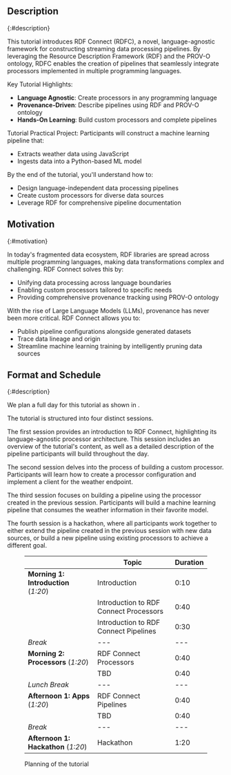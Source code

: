 ## Description
{:#description}

This tutorial introduces RDF Connect (RDFC), a novel, language-agnostic framework for constructing streaming data processing pipelines. By leveraging the Resource Description Framework (RDF) and the PROV-O ontology, RDFC enables the creation of pipelines that seamlessly integrate processors implemented in multiple programming languages.

Key Tutorial Highlights:

- **Language Agnostic**: Create processors in any programming language
- **Provenance-Driven**: Describe pipelines using RDF and PROV-O ontology
- **Hands-On Learning**: Build custom processors and complete pipelines

Tutorial Practical Project:
Participants will construct a machine learning pipeline that:

- Extracts weather data using JavaScript
- Ingests data into a Python-based ML model

By the end of the tutorial, you'll understand how to:

- Design language-independent data processing pipelines
- Create custom processors for diverse data sources
- Leverage RDF for comprehensive pipeline documentation


## Motivation
{:#motivation}

In today's fragmented data ecosystem, RDF libraries are spread across multiple programming languages, making data transformations complex and challenging. RDF Connect solves this by:

- Unifying data processing across language boundaries
- Enabling custom processors tailored to specific needs
- Providing comprehensive provenance tracking using PROV-O ontology

With the rise of Large Language Models (LLMs), provenance has never been more critical. RDF Connect allows you to:
- Publish pipeline configurations alongside generated datasets
- Trace data lineage and origin
- Streamline machine learning training by intelligently pruning data sources


## Format and Schedule
{:#description}

We plan a full day for this tutorial as shown in [](#planning).

The tutorial is structured into four distinct sessions.

The first session provides an introduction to RDF Connect, highlighting its language-agnostic processor architecture. This session includes an overview of the tutorial's content, as well as a detailed description of the pipeline participants will build throughout the day.

The second session delves into the process of building a custom processor. Participants will learn how to create a processor configuration and implement a client for the weather endpoint.

The third session focuses on building a pipeline using the processor created in the previous session. Participants will build a machine learning pipeline that consumes the weather information in their favorite model.

The fourth session is a hackathon, where all participants work together to either extend the pipeline created in the previous session with new data sources, or build a new pipeline using existing processors to achieve a different goal.


<figure id="planning" markdown="1" class="table">

|                                               | Topic | Duration |
|-----------------------------------------------|-------|----------|
| **Morning 1: Introduction** (_1:20_)          | Introduction | 0:10   |
|                                               | Introduction to RDF Connect Processors  | 0:40   |
|                                               | Introduction to RDF Connect Pipelines   | 0:30   |
| *Break*                                       | ---  | --- |
| **Morning 2: Processors** (_1:20_)              | RDF Connect Processors  | 0:40   |
|                                               | TBD  | 0:40   |
| *Lunch Break*                                 | ---  | --- |
| **Afternoon 1: Apps** (_1:20_)                | RDF Connect Pipelines | 0:40   |
|                                               | TBD | 0:40   |
| *Break*                                       | ---  | --- |
| **Afternoon 1: Hackathon** (_1:20_)           | Hackathon | 1:20   |

<figcaption markdown="block">
Planning of the tutorial
</figcaption>
</figure>


